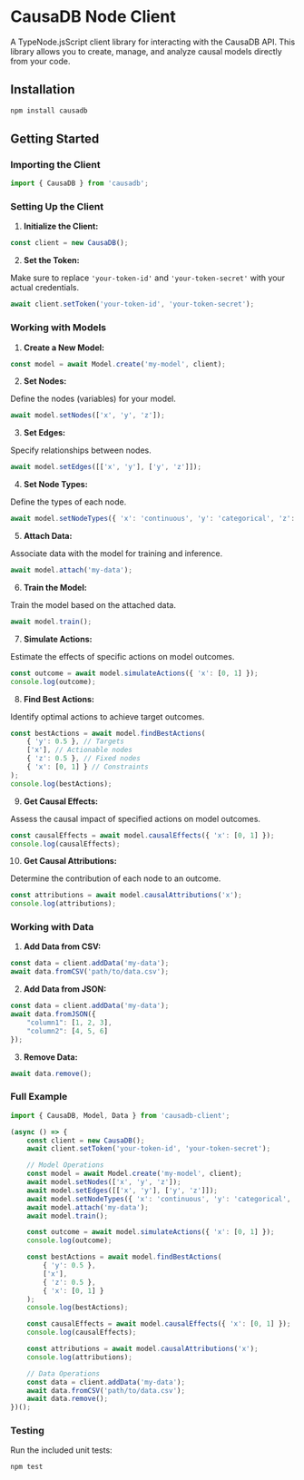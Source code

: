 # CausaDB Node Client

A TypeNode.jsScript client library for interacting with the CausaDB API. This library allows you to create, manage, and analyze causal models directly from your code.

## Installation

```bash
npm install causadb
```

## Getting Started

### Importing the Client

```typescript
import { CausaDB } from 'causadb';
```

### Setting Up the Client

1. **Initialize the Client:**

```typescript
const client = new CausaDB();
```

2. **Set the Token:**

Make sure to replace `'your-token-id'` and `'your-token-secret'` with your actual credentials.

```typescript
await client.setToken('your-token-id', 'your-token-secret');
```

### Working with Models

1. **Create a New Model:**

```typescript
const model = await Model.create('my-model', client);
```

2. **Set Nodes:**

Define the nodes (variables) for your model.

```typescript
await model.setNodes(['x', 'y', 'z']);
```

3. **Set Edges:**

Specify relationships between nodes.

```typescript
await model.setEdges([['x', 'y'], ['y', 'z']]);
```

4. **Set Node Types:**

Define the types of each node.

```typescript
await model.setNodeTypes({ 'x': 'continuous', 'y': 'categorical', 'z': 'continuous' });
```

5. **Attach Data:**

Associate data with the model for training and inference.

```typescript
await model.attach('my-data');
```

6. **Train the Model:**

Train the model based on the attached data.

```typescript
await model.train();
```

7. **Simulate Actions:**

Estimate the effects of specific actions on model outcomes.

```typescript
const outcome = await model.simulateActions({ 'x': [0, 1] });
console.log(outcome);
```

8. **Find Best Actions:**

Identify optimal actions to achieve target outcomes.

```typescript
const bestActions = await model.findBestActions(
    { 'y': 0.5 }, // Targets
    ['x'], // Actionable nodes
    { 'z': 0.5 }, // Fixed nodes
    { 'x': [0, 1] } // Constraints
);
console.log(bestActions);
```

9. **Get Causal Effects:**

Assess the causal impact of specified actions on model outcomes.

```typescript
const causalEffects = await model.causalEffects({ 'x': [0, 1] });
console.log(causalEffects);
```

10. **Get Causal Attributions:**

Determine the contribution of each node to an outcome.

```typescript
const attributions = await model.causalAttributions('x');
console.log(attributions);
```

### Working with Data

1. **Add Data from CSV:**

```typescript
const data = client.addData('my-data');
await data.fromCSV('path/to/data.csv');
```

2. **Add Data from JSON:**

```typescript
const data = client.addData('my-data');
await data.fromJSON({
    "column1": [1, 2, 3],
    "column2": [4, 5, 6]
});
```

3. **Remove Data:**

```typescript
await data.remove();
```

### Full Example

```typescript
import { CausaDB, Model, Data } from 'causadb-client';

(async () => {
    const client = new CausaDB();
    await client.setToken('your-token-id', 'your-token-secret');

    // Model Operations
    const model = await Model.create('my-model', client);
    await model.setNodes(['x', 'y', 'z']);
    await model.setEdges([['x', 'y'], ['y', 'z']]);
    await model.setNodeTypes({ 'x': 'continuous', 'y': 'categorical', 'z': 'continuous' });
    await model.attach('my-data');
    await model.train();

    const outcome = await model.simulateActions({ 'x': [0, 1] });
    console.log(outcome);

    const bestActions = await model.findBestActions(
        { 'y': 0.5 },
        ['x'],
        { 'z': 0.5 },
        { 'x': [0, 1] }
    );
    console.log(bestActions);

    const causalEffects = await model.causalEffects({ 'x': [0, 1] });
    console.log(causalEffects);

    const attributions = await model.causalAttributions('x');
    console.log(attributions);

    // Data Operations
    const data = client.addData('my-data');
    await data.fromCSV('path/to/data.csv');
    await data.remove();
})();
```

### Testing

Run the included unit tests:

```bash
npm test
```